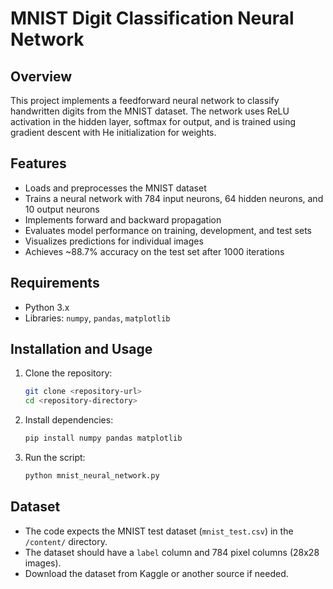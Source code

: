 # MNIST Digit Classification Neural Network

## Overview

This project implements a feedforward neural network to classify handwritten digits from the MNIST dataset. The network uses ReLU activation in the hidden layer, softmax for output, and is trained using gradient descent with He initialization for weights.

## Features

- Loads and preprocesses the MNIST dataset
- Trains a neural network with 784 input neurons, 64 hidden neurons, and 10 output neurons
- Implements forward and backward propagation
- Evaluates model performance on training, development, and test sets
- Visualizes predictions for individual images
- Achieves \~88.7% accuracy on the test set after 1000 iterations

## Requirements

- Python 3.x
- Libraries: `numpy`, `pandas`, `matplotlib`

## Installation and Usage

1. Clone the repository:

   ```bash
   git clone <repository-url>
   cd <repository-directory>
   ```
2. Install dependencies:

   ```bash
   pip install numpy pandas matplotlib
   ```
3. Run the script:

   ```bash
   python mnist_neural_network.py
   ```

## Dataset

- The code expects the MNIST test dataset (`mnist_test.csv`) in the `/content/` directory.
- The dataset should have a `label` column and 784 pixel columns (28x28 images).
- Download the dataset from Kaggle or another source if needed.
